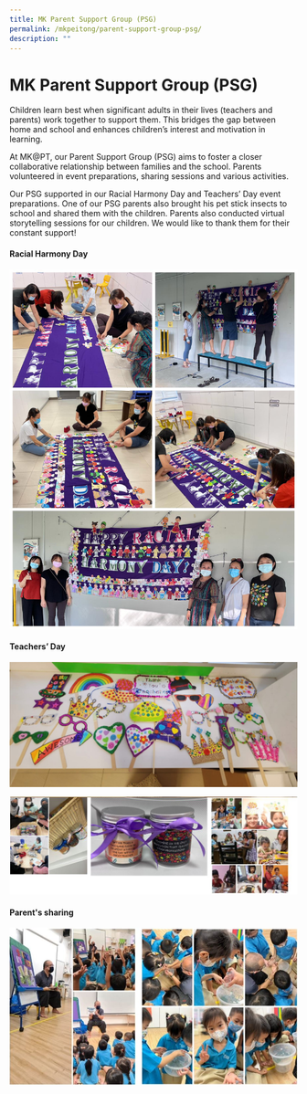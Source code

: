 ```yaml
---
title: MK Parent Support Group (PSG)
permalink: /mkpeitong/parent-support-group-psg/
description: ""
---
```

# MK Parent Support Group (PSG)

Children learn best when significant adults in their lives (teachers and parents) work together to support them. This bridges the gap between home and school and enhances children’s interest and motivation in learning.   

  

At MK@PT, our Parent Support Group (PSG) aims to foster a closer collaborative relationship between families and the school. Parents volunteered in event preparations, sharing sessions and various activities. 

  

Our PSG supported in our Racial Harmony Day and Teachers’ Day event preparations. One of our PSG parents also brought his pet stick insects to school and shared them with the children. Parents also conducted virtual storytelling sessions for our children. We would like to thank them for their constant support!

  

  

#### Racial Harmony Day
![](/images/MK@Pei%20Tong/T3%20Racial%20Harmony%20Day.jpeg)

#### Teachers’ Day
![](/images/MK@Pei%20Tong/T3%20Teachers'%20Day%202.jpg)

![](/images/MK@Pei%20Tong/T3%20Teachers'%20Day%203.jpg)

#### Parent's sharing

![](/images/MK@Pei%20Tong/Parents'%20Sharing.jpg)